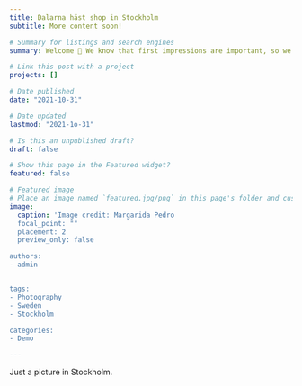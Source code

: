 ```yaml
---
title: Dalarna häst shop in Stockholm
subtitle: More content soon!

# Summary for listings and search engines
summary: Welcome 👋 We know that first impressions are important, so we've populated your new site with some initial content to help you get familiar with everything in no time.

# Link this post with a project
projects: []

# Date published
date: "2021-10-31"

# Date updated
lastmod: "2021-1o-31"

# Is this an unpublished draft?
draft: false

# Show this page in the Featured widget?
featured: false

# Featured image
# Place an image named `featured.jpg/png` in this page's folder and customize its options here.
image:
  caption: 'Image credit: Margarida Pedro
  focal_point: ""
  placement: 2
  preview_only: false

authors:
- admin


tags:
- Photography
- Sweden
- Stockholm

categories:
- Demo

---
```


Just a picture in Stockholm. 

